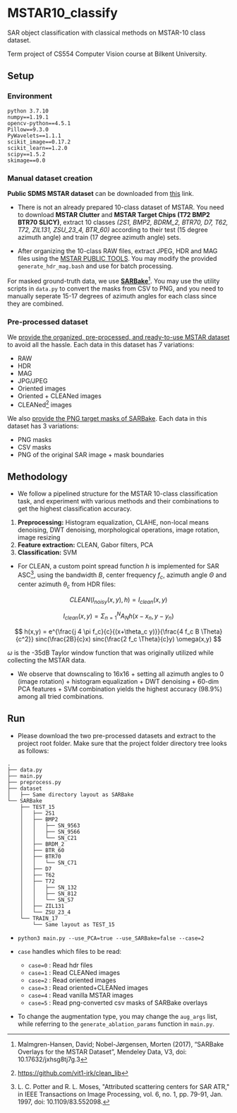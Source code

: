# MSTAR10_classify 
SAR object classification with classical methods on MSTAR-10 class dataset.

Term project of CS554 Computer Vision course at Bilkent University.
## Setup

### Environment 
```
python 3.7.10
numpy==1.19.1
opencv-python==4.5.1
Pillow==9.3.0
PyWavelets==1.1.1
scikit_image==0.17.2
scikit_learn==1.2.0
scipy==1.5.2
skimage==0.0
```
### Manual dataset creation
**Public SDMS MSTAR dataset** can be downloaded from [this](https://www.sdms.afrl.af.mil/index.php?collection=public-data&page=public-data-list) link. 
* There is not an already prepared 10-class dataset of MSTAR. You need to download **MSTAR Clutter** and **MSTAR Target Chips (T72 BMP2 BTR70 SLICY)**, extract 10 classes *(2S1, BMP2, BDRM_2, BTR70, D7, T62, T72, ZIL131, ZSU_23_4, BTR_60)* according to their test (15 degree azimuth angle) and train (17 degree azimuth angle) sets.

* After organizing the 10-class RAW files, extract JPEG, HDR and MAG files using the [MSTAR PUBLIC TOOLS](https://www.sdms.afrl.af.mil/index.php?collection=tools_mstar). You may modify the provided `generate_hdr_mag.bash` and use for batch processing.

For masked ground-truth data, we use [**SARBake**](https://data.mendeley.com/datasets/jxhsg8tj7g/3)[^fn1]. You may use the utility scripts in `data.py` to convert the masks from CSV to PNG, and you need to manually seperate 15-17 degrees of azimuth angles for each class since they are combined.


### Pre-processed dataset
We [provide the organized, pre-processed, and ready-to-use MSTAR dataset](https://drive.google.com/file/d/1G_EbJug8qexX48VMUzFlKyjz81IsZAWo/view?usp=share_link) to avoid all the hassle. Each data in this dataset has 7 variations:
* RAW
* HDR
* MAG
* JPG/JPEG
* Oriented images
* Oriented + CLEANed images
* CLEANed[^fn2] images

We also [provide the PNG target masks of SARBake](https://drive.google.com/file/d/1u3pAQp5DBjdHTn-8l8pwgJaLXOu7frHU/view?usp=share_link). Each data in this dataset has 3 variations:
* PNG masks
* CSV masks
* PNG of the original SAR image + mask boundaries

## Methodology

* We follow a pipelined structure for the MSTAR 10-class classification task, and experiment with various methods and their combinations to get the highest classification accuracy.

1. **Preprocessing:** Histogram equalization, CLAHE, non-local means denoising, DWT denoising, morphological operations, image rotation, image resizing
2. **Feature extraction:** CLEAN, Gabor filters, PCA
3. **Classification:** SVM

* For CLEAN, a custom point spread function $h$ is implemented for SAR ASC[^fn3], using the bandwidth $B$, center frequency $f_c$, azimuth angle $\Theta$ and center azimuth $\theta_c$ from HDR files:

$$ CLEAN(I_{noisy}(x,y), h) = I_{clean}(x,y) $$ 

$$ I_{clean}(x,y) = \Sigma_{n=1}^{N}A_N h(x-x_n, y-y_n) $$

$$ h(x,y) = e^{\frac{j 4 \pi f_c}{c}{(x+\theta_c y)}}{\frac{4 f_c B \Theta}{c^2}} sinc(\frac{2B}{c}x) sinc(\frac{2 f_c \Theta}{c}y) \omega(x,y) $$

$\omega$ is the -35dB Taylor window function that was originally utilized while collecting the MSTAR data.

* We observe that downscaling to 16x16 + setting all azimuth angles to 0 (image rotation) + histogram equalization + DWT denoising + 60-dim PCA features + SVM combination yields the highest accuracy (98.9%) among all tried combinations.

## Run

* Please download the two pre-processed datasets and extract to the project root folder. Make sure that the project folder directory tree looks as follows:
```
.
├── data.py
├── main.py
├── preprocess.py
├── dataset
│   ├── Same directory layout as SARBake
└── SARBake
    ├── TEST_15
    │   ├── 2S1
    │   ├── BMP2
    │   │   ├── SN_9563
    │   │   ├── SN_9566
    │   │   └── SN_C21
    │   ├── BRDM_2
    │   ├── BTR_60
    │   ├── BTR70
    │   │   └── SN_C71
    │   ├── D7
    │   ├── T62
    │   ├── T72
    │   │   ├── SN_132
    │   │   ├── SN_812
    │   │   └── SN_S7
    │   ├── ZIL131
    │   └── ZSU_23_4
    └── TRAIN_17
        └── Same layout as TEST_15
```
* `python3 main.py --use_PCA=true --use_SARBake=false --case=2`

* `case` handles which files to be read:
    * `case=0` : Read hdr files
    * `case=1` : Read CLEANed images
    * `case=2` : Read oriented images
    * `case=3` : Read oriented+CLEANed images
    * `case=4` : Read vanilla MSTAR images
    * `case=5` : Read png-converted csv masks of SARBake overlays

* To change the augmentation type, you may change the `aug_args` list, while referring to the `generate_ablation_params` function in `main.py`.

[^fn1]: Malmgren-Hansen, David; Nobel-Jørgensen, Morten (2017), “SARBake Overlays for the MSTAR Dataset”, Mendeley Data, V3, doi: 10.17632/jxhsg8tj7g.3
[^fn2]: https://github.com/vit1-irk/clean_lib
[^fn3]: L. C. Potter and R. L. Moses, "Attributed scattering centers for SAR ATR," in IEEE Transactions on Image Processing, vol. 6, no. 1, pp. 79-91, Jan. 1997, doi: 10.1109/83.552098.
